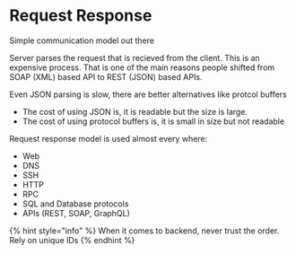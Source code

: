 # Request Response

Simple communication model out there

Server parses the request that is recieved from the client. This is an expensive process. That is one of the main reasons people shifted from SOAP (XML) based API to REST (JSON) based APIs.&#x20;

Even JSON parsing is slow, there are better alternatives like protcol buffers

* The cost of using JSON is, it is readable but the size is large.
* The cost of using protocol buffers is, it is small in size but not readable

Request response model is used almost every where:

* Web
* DNS
* SSH
* HTTP
* RPC
* SQL and Database protocols
* APIs (REST, SOAP, GraphQL)

{% hint style="info" %}
When it comes to backend, never trust the order. Rely on unique IDs
{% endhint %}
